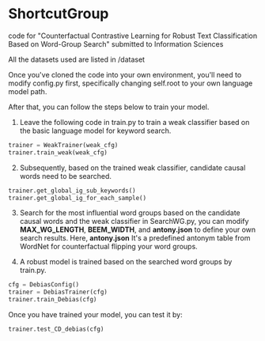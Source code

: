 # ShortcutGroup
code for "Counterfactual Contrastive Learning for Robust Text Classification Based on Word-Group Search" submitted to Information Sciences

All the datasets used are listed in /dataset

Once you've cloned the code into your own environment, you'll need to modify config.py first, specifically changing self.root to your own language model path.

After that, you can follow the steps below to train your model.

1. Leave the following code in train.py to train a weak classifier based on the basic language model for keyword search.
```python
trainer = WeakTrainer(weak_cfg)
trainer.train_weak(weak_cfg)
```

2. Subsequently, based on the trained weak classifier, candidate causal words need to be searched.
```python
trainer.get_global_ig_sub_keywords()
trainer.get_global_ig_for_each_sample()
```

3. Search for the most influential word groups based on the candidate causal words and the weak classifier in SearchWG.py, you can modify **MAX_WG_LENGTH**, **BEEM_WIDTH**, and **antony.json** to define your own search results. Here, **antony.json** It's a predefined antonym table from WordNet for counterfactual flipping your word groups.

4. A robust model is trained based on the searched word groups by train.py.
```python
cfg = DebiasConfig()
trainer = DebiasTrainer(cfg)
trainer.train_Debias(cfg)
```

Once you have trained your model, you can test it by:
```python
trainer.test_CD_debias(cfg)
```
